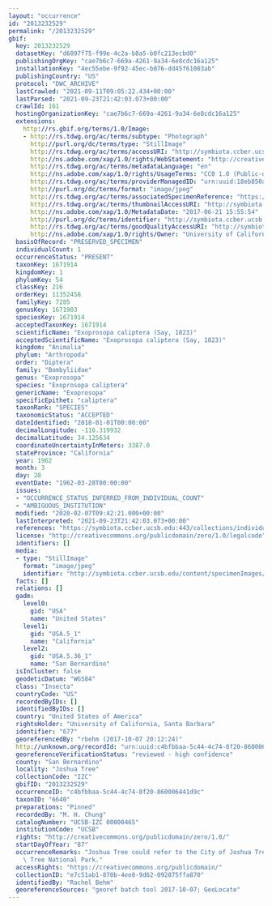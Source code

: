 ```yaml
---
layout: "occurrence"
id: "2013232529"
permalink: "/2013232529"
gbif:
  key: 2013232529
  datasetKey: "d6097f75-f99e-4c2a-b8a5-b0fc213ecbd0"
  publishingOrgKey: "cae7b6c7-669a-4261-9a34-6e8cdc16a125"
  installationKey: "4ec55ebe-9f92-45ec-b076-dd45f61003ab"
  publishingCountry: "US"
  protocol: "DWC_ARCHIVE"
  lastCrawled: "2021-09-11T09:05:22.434+00:00"
  lastParsed: "2021-09-23T21:42:03.073+00:00"
  crawlId: 161
  hostingOrganizationKey: "cae7b6c7-669a-4261-9a34-6e8cdc16a125"
  extensions:
    http://rs.gbif.org/terms/1.0/Image:
    - http://rs.tdwg.org/ac/terms/subtype: "Photograph"
      http://purl.org/dc/terms/type: "StillImage"
      http://rs.tdwg.org/ac/terms/accessURI: "http://symbiota.ccber.ucsb.edu/content/specimenImages/UCSB_IZC/UCSB-IZC00000/UCSB-IZC_00000465_1498085753_lg.jpg"
      http://ns.adobe.com/xap/1.0/rights/WebStatement: "http://creativecommons.org/publicdomain/zero/1.0/"
      http://rs.tdwg.org/ac/terms/metadataLanguage: "en"
      http://ns.adobe.com/xap/1.0/rights/UsageTerms: "CC0 1.0 (Public-domain)"
      http://rs.tdwg.org/ac/terms/providerManagedID: "urn:uuid:18eb850a-cc07-4b91-acc8-3006fbcc87c0"
      http://purl.org/dc/terms/format: "image/jpeg"
      http://rs.tdwg.org/ac/terms/associatedSpecimenReference: "https://symbiota.ccber.ucsb.edu:443/collections/individual/index.php?occid=677"
      http://rs.tdwg.org/ac/terms/thumbnailAccessURI: "http://symbiota.ccber.ucsb.edu/content/specimenImages/UCSB_IZC/UCSB-IZC00000/UCSB-IZC_00000465_1498085753_tn.jpg"
      http://ns.adobe.com/xap/1.0/MetadataDate: "2017-06-21 15:55:54"
      http://purl.org/dc/terms/identifier: "http://symbiota.ccber.ucsb.edu/content/specimenImages/UCSB_IZC/UCSB-IZC00000/UCSB-IZC_00000465_1498085753_lg.jpg"
      http://rs.tdwg.org/ac/terms/goodQualityAccessURI: "http://symbiota.ccber.ucsb.edu/content/specimenImages/UCSB_IZC/UCSB-IZC00000/UCSB-IZC_00000465_1498085753.jpg"
      http://ns.adobe.com/xap/1.0/rights/Owner: "University of California, Santa Barbara"
  basisOfRecord: "PRESERVED_SPECIMEN"
  individualCount: 1
  occurrenceStatus: "PRESENT"
  taxonKey: 1671914
  kingdomKey: 1
  phylumKey: 54
  classKey: 216
  orderKey: 11352458
  familyKey: 7285
  genusKey: 1671903
  speciesKey: 1671914
  acceptedTaxonKey: 1671914
  scientificName: "Exoprosopa caliptera (Say, 1823)"
  acceptedScientificName: "Exoprosopa caliptera (Say, 1823)"
  kingdom: "Animalia"
  phylum: "Arthropoda"
  order: "Diptera"
  family: "Bombyliidae"
  genus: "Exoprosopa"
  species: "Exoprosopa caliptera"
  genericName: "Exoprosopa"
  specificEpithet: "caliptera"
  taxonRank: "SPECIES"
  taxonomicStatus: "ACCEPTED"
  dateIdentified: "2018-01-01T00:00:00"
  decimalLongitude: -116.319932
  decimalLatitude: 34.125634
  coordinateUncertaintyInMeters: 3387.0
  stateProvince: "California"
  year: 1962
  month: 3
  day: 28
  eventDate: "1962-03-28T00:00:00"
  issues:
  - "OCCURRENCE_STATUS_INFERRED_FROM_INDIVIDUAL_COUNT"
  - "AMBIGUOUS_INSTITUTION"
  modified: "2020-02-07T09:42:21.000+00:00"
  lastInterpreted: "2021-09-23T21:42:03.073+00:00"
  references: "https://symbiota.ccber.ucsb.edu:443/collections/individual/index.php?occid=677"
  license: "http://creativecommons.org/publicdomain/zero/1.0/legalcode"
  identifiers: []
  media:
  - type: "StillImage"
    format: "image/jpeg"
    identifier: "http://symbiota.ccber.ucsb.edu/content/specimenImages/UCSB_IZC/UCSB-IZC00000/UCSB-IZC_00000465_1498085753_lg.jpg"
  facts: []
  relations: []
  gadm:
    level0:
      gid: "USA"
      name: "United States"
    level1:
      gid: "USA.5_1"
      name: "California"
    level2:
      gid: "USA.5.36_1"
      name: "San Bernardino"
  isInCluster: false
  geodeticDatum: "WGS84"
  class: "Insecta"
  countryCode: "US"
  recordedByIDs: []
  identifiedByIDs: []
  country: "United States of America"
  rightsHolder: "University of California, Santa Barbara"
  identifier: "677"
  georeferencedBy: "rbehm (2017-10-07 20:12:24)"
  http://unknown.org/recordId: "urn:uuid:c4bfbbaa-5c44-4c74-8f20-860006441d9c"
  georeferenceVerificationStatus: "reviewed - high confidence"
  county: "San Bernardino"
  locality: "Joshua Tree"
  collectionCode: "IZC"
  gbifID: "2013232529"
  occurrenceID: "c4bfbbaa-5c44-4c74-8f20-860006441d9c"
  taxonID: "6640"
  preparations: "Pinned"
  recordedBy: "M. H. Chung"
  catalogNumber: "UCSB-IZC 00000465"
  institutionCode: "UCSB"
  rights: "http://creativecommons.org/publicdomain/zero/1.0/"
  startDayOfYear: "87"
  occurrenceRemarks: "Joshua Tree could refer to the City of Joshua Tree or Joshua\
    \ Tree National Park."
  accessRights: "https://creativecommons.org/publicdomain/"
  collectionID: "e7c51ab1-870b-4ee8-9d62-092875ffa870"
  identifiedBy: "Rachel Behm"
  georeferenceSources: "georef batch tool 2017-10-07; GeoLocate"
---
```

